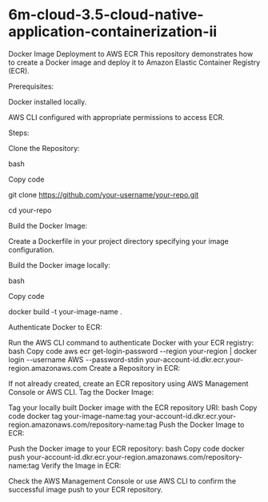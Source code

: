 # 6m-cloud-3.5-cloud-native-application-containerization-ii

Docker Image Deployment to AWS ECR
This repository demonstrates how to create a Docker image and deploy it to Amazon Elastic Container Registry (ECR).

Prerequisites:

Docker installed locally.

AWS CLI configured with appropriate permissions to access ECR.

Steps:

Clone the Repository:

bash

Copy code

git clone https://github.com/your-username/your-repo.git

cd your-repo

Build the Docker Image:

Create a Dockerfile in your project directory specifying your image configuration.

Build the Docker image locally:

bash

Copy code

docker build -t your-image-name .

Authenticate Docker to ECR:

Run the AWS CLI command to authenticate Docker with your ECR registry:
bash
Copy code
aws ecr get-login-password --region your-region | docker login --username AWS --password-stdin your-account-id.dkr.ecr.your-region.amazonaws.com
Create a Repository in ECR:

If not already created, create an ECR repository using AWS Management Console or AWS CLI.
Tag the Docker Image:

Tag your locally built Docker image with the ECR repository URI:
bash
Copy code
docker tag your-image-name:tag your-account-id.dkr.ecr.your-region.amazonaws.com/repository-name:tag
Push the Docker Image to ECR:

Push the Docker image to your ECR repository:
bash
Copy code
docker push your-account-id.dkr.ecr.your-region.amazonaws.com/repository-name:tag
Verify the Image in ECR:

Check the AWS Management Console or use AWS CLI to confirm the successful image push to your ECR repository.
